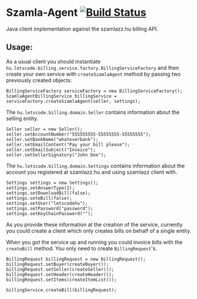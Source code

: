 # Szamla-Agent [![Build Status](https://travis-ci.org/letscodehu/szamla-agent.svg?branch=master)](https://travis-ci.org/letscodehu/szamla-agent)

Java client implementation against the szamlazz.hu billing API.

## Usage: 

As a usual client you should instantiate `hu.letscode.billing.service.factory.BillingServiceFactory` and then create 
your own service with `createSzamlaAgent` method by passing two previously created objects:

```
BillingServiceFactory serviceFactory = new BillingServiceFactory();
SzamlaAgentBillingService billingService = serviceFactory.createSzamlaAgent(seller, settings);
```

The `hu.letscode.billing.domain.Seller` contains information about the selling entity.
```
Seller seller = new Seller();
seller.setAccountNumber("555555555-55555555-55555555");
seller.setBankName("whateverbank");
seller.setEmailContent("Pay your bill please");
seller.setEmailSubject("Invoice");
seller.setSellerSignatory("John Doe");
```  
The `hu.letscode.billing.domain.Settings` contains information about the account you registered at szamlazz.hu and using szamlazz client with. 
```
Settings settings = new Settings();
settings.setAnswerType(2);
settings.setDownloadBill(false);
settings.seteBill(false);
settings.setUser("letscodehu");
settings.setPassword("password");
settings.setKeyChainPassword("");
```
As you provide these information at the creation of the service, currently you could create a client which only 
creates bills on behalf of a single entity.

When you got the service up and running you could invoice bills with the `createBill` method. You only need to create
 `BillingRequest`'s.

```
BillingRequest billingRequest = new BillingRequest();
billingRequest.setBuyer(createBuyer());
billingRequest.setSeller(createSeller());
billingRequest.setHeader(createHeader());
billingRequest.setItems(createItemList());

billingService.createBill(billingRequest);
```